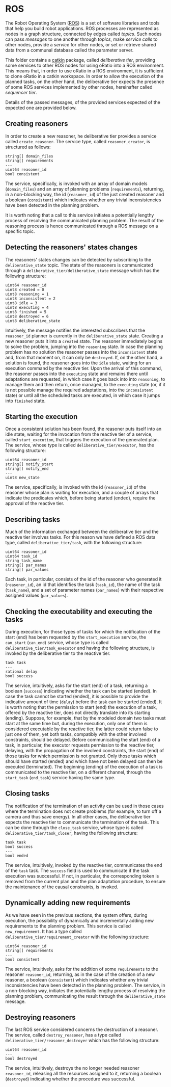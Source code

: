 # ROS

The Robot Operating System ([ROS](https://www.ros.org/)) is a set of software libraries and tools that help you build robot applications. ROS processes are represented as nodes in a graph structure, connected by edges called _topics_. Such nodes can pass _messages_ to one another through _topics_, make _service calls_ to other nodes, provide a _service_ for other nodes, or set or retrieve shared data from a communal database called the parameter server. 

This folder contains a [catkin](http://wiki.ros.org/catkin) package, called _deliberative tier_, providing some services to other ROS nodes for using oRatio into a ROS environment. This means that, in order to use oRatio in a ROS environment, it is sufficient to clone oRatio in a catkin workspace. In order to allow the execution of the planned tasks, on the other hand, the deliberative tier  expects the presence of some ROS services implemented by other nodes, hereinafter called _sequencer tier_.

Details of the passed messages, of the provided services expected of the expected one are provided below.

## Creating reasoners

In order to create a new reasoner, he deliberative tier provides a service called `create_reasoner`. The service type, called `reasoner_creator`, is structured as follows:

```
string[] domain_files
string[] requirements
---
uint64 reasoner_id
bool consistent
```

The service, specifically, is invoked with an array of domain models (`domain_files`) and an array of planning problems (`requirements`), returning, in a non-blocking way, the id (`reasoner_id`) of the just created reasoner and a boolean (`consistent`) which indicates whether any trivial inconsistencies have been detected in the planning problem.

It is worth noting that a call to this service initiates a potentially lengthy process of resolving the communicated planning problem. The result of the reasoning process is hence communicated through a ROS message on a specific topic.

## Detecting the reasoners' states changes

The reasoners' states changes can be detected by subscribing to the `deliberative_state` topic. The state of the reasoners is communicated through a `deliberative_tier/deliberative_state` message which has the following structure:

```
uint64 reasoner_id
uint8 created = 0
uint8 reasoning = 1
uint8 inconsistent = 2
uint8 idle = 3
uint8 executing = 4
uint8 finished = 5
uint8 destroyed = 6
uint8 deliberative_state
```

Intuitively, the message notifies the interested subscribers that the `reasoner_id` planner is currently in the `deliberative_state` state. Creating a new reasoner puts it into a `created` state. The reasoner immediately begins to solve the problem, jumping into the `reasoning` state. In case the planning problem has no solution the reasoner passes into the `inconsistent` state and, from that moment on, it can only be `destroyed`. If, on the other hand, a solution is found, the reasoner goes into the `idle` state, waiting for an execution command by the reactive tier. Upon the arrival of this command, the reasoner passes into the `executing` state and remains there until adaptations are requested, in which case it goes back into into `reasoning`, to manage them and then return, once managed, to the `executing` state (or, if it is not possible manage the required adaptations, into the `inconsistent` state) or until all the scheduled tasks are executed, in which case it jumps into `finished` state.

## Starting the execution

Once a consistent solution has been found, the reasoner puts itself into an idle state, waiting for the invocation from the reactive tier of a service, called `start_execution`, that triggers the execution of the generated plan. The service, whose type is called `deliberative_tier/executor`, has the following structure:

```
uint64 reasoner_id
string[] notify_start
string[] notify_end
---
uint8 new_state
```

The service, specifically, is invoked with the id (`reasoner_id`) of the reasoner whose plan is waiting for execution, and a couple of arrays that indicate the predicates which, before being started (ended), require the approval of the reactive tier.

## Describing tasks

Much of the information exchanged between the deliberative tier and the reactive tier involves tasks. For this reason we have defined a ROS data type, called `deliberative_tier/task`, with the following structure:

```
uint64 reasoner_id
uint64 task_id
string task_name
string[] par_names
string[] par_values
```

Each task, in particular, consists of the id of the reasoner who generated it (`reasoner_id`), an id that identifies the task (`task_id`), the name of the task (`task_name`), and a set of parameter names (`par_names`) with their respective assigned values (`par_values`).

## Checking the executability and executing the tasks

During execution, for those types of tasks for which the notification of the start (end) has been requested by the `start_execution` service, the `can_start` (`can_end`) service, whose type is called `deliberative_tier/task_executor` and having the following structure, is invoked by the deliberative tier to the reactive tier.

```
task task
---
rational delay
bool success
```

The service, intuitively, asks for the start (end) of a task, returning a boolean (`success`) indicating whether the task can be started (ended). In case the task cannot be started (ended), it is possible to provide the indicative amount of time (`delay`) before the task can be started (ended). It is worth noting that the permission to start (end) the execution of a task, offered by the reactive tier, does not directly translate into its starting (ending). Suppose, for example, that by the modeled domain two tasks must start at the same time but, during the execution, only one of them is considered executable by the reactive tier, the latter could return false to just one of them, yet both tasks, compatibly with the other involved constraints, should be delayed. Before communicating the start (end) of a task, in particular, the executor requests permission to the reactive tier, delaying, with the propagation of the involved constraints, the start (end) of those tasks for which permission is not granted. Only those tasks which should have started (ended) and which have not been delayed can then be executed (terminated). The beginning (ending) of the execution of a task is communicated to the reactive tier, on a different channel, through the `start_task` (`end_task`) service having the same type.

## Closing tasks

The notification of the termination of an activity can be used in those cases where the termination does not create problems (for example, to turn off a camera and thus save energy). In all other cases, the deliberative tier expects the reactive tier to communicate the termination of the task. This can be done through the `close_task` service, whose type is called `deliberative_tier/task_closer`, having the following structure:

```
task task
bool success
---
bool ended
```

The service, intuitively, invoked by the reactive tier, communicates the end of the `task` task. The `success` field is used to communicate if the task execution was successful. If not, in particular, the corresponding token is removed from the current plan and the plan adaptation procedure, to ensure the maintenance of the causal constraints, is invoked.

## Dynamically adding new requirements

As we have seen in the previous sections, the system offers, during execution, the possibility of dynamically and incrementally adding new requirements to the planning problem. This service is called `new_requirement`. It has a type called `deliberative_tier/requirement_creator` with the following structure:

```
uint64 reasoner_id
string[] requirements
---
bool consistent
```

The service, intuitively, asks for the addition of some `requirements` to the reasoner `reasoner_id`, returning, as in the case of the creation of a new reasoner, a boolean (`consistent`) which indicates whether any trivial inconsistencies have been detected in the planning problem. The service, in a non-blocking way, initiates the potentially lengthy process of resolving the planning problem, communicating the result through the `deliberative_state` message.

## Destroying reasoners

The last ROS service considered concerns the destruction of a reasoner. The service, called `destroy_reasoner`, has a type called `deliberative_tier/reasoner_destroyer` which has the following structure:

```
uint64 reasoner_id
---
bool destroyed
```

The service, intuitively, destroys the no longer needed reasoner `reasoner_id`, releasing all the resources assigned to it, returning a boolean (`destroyed`) indicating whether the procedure was successful.